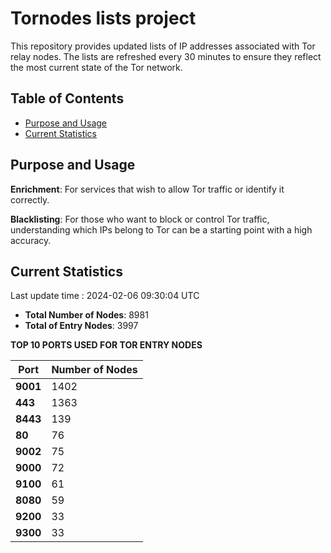 # Tornodes lists project

This repository provides updated lists of IP addresses associated with Tor relay nodes. The lists are refreshed every 30 minutes to ensure they reflect the most current state of the Tor network.

## Table of Contents

- [Purpose and Usage](#purpose-and-usage)
- [Current Statistics](#current-statistics)


## Purpose and Usage

**Enrichment**: For services that wish to allow Tor traffic or identify it correctly.

**Blacklisting**: For those who want to block or control Tor traffic, understanding which IPs belong to Tor can be a starting point with a high accuracy.

## Current Statistics

Last update time : 2024-02-06 09:30:04 UTC

- **Total Number of Nodes**: 8981
- **Total of Entry Nodes**: 3997

**TOP 10 PORTS USED FOR TOR ENTRY NODES**

| **Port** | **Number of Nodes** |
|------|-----------------|
| **9001**   | 1402  |
| **443**   | 1363  |
| **8443**   | 139  |
| **80**   | 76  |
| **9002**   | 75  |
| **9000**   | 72  |
| **9100**   | 61  |
| **8080**   | 59  |
| **9200**   | 33  |
| **9300**   | 33  |

